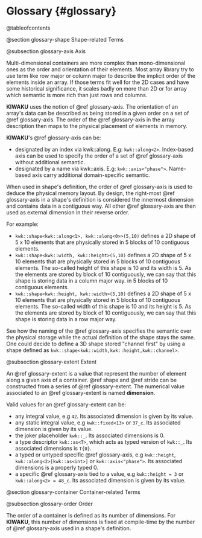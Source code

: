 Glossary {#glossary}
========

@tableofcontents

@section glossary-shape Shape-related Terms

@subsection glossary-axis Axis

Multi-dimensional containers are more complex than mono-dimensional ones as the order and orientation of
their elements. Most array library try to use term like row major or column major to describe the
implicit order of the elements inside an array. If those terms fit well for the 2D cases and have some
historical significance, it scales badly on more than 2D or for array which semantic is more rich than
just rows and columns.

**KIWAKU** uses the notion of @ref glossary-axis. The orientation of an array's data can be described as being stored
in a given order on a set of @ref glossary-axis. The order of the @ref glossary-axis in the array description then maps
to the physical placement of elements in memory.

**KIWAKU**'s @ref glossary-axis can be:
  - designated by an index via kwk::along. E.g: `kwk::along<2>`. Index-based axis can be used to specify the order
    of a set of @ref glossary-axis without additional semantic.
  - designated by a name via kwk::axis. E.g: `kwk::axis<"phase">`. Name-based axis carry additional domain-specific semantic.

When used in shape's definition, the order of @ref glossary-axis is used to deduce the physical memory layout.
By design, the right-most @ref glossary-axis in a shape's definition is considered the innermost dimension and
contains data in a contiguous way. All other @ref glossary-axis are then used as external dimension in their reverse
order.

For example:
  - `kwk::shape<kwk::along<1>, kwk::along<0>>(5,10)` defines a 2D shape of 5 x 10 elements that are physically stored
    in 5 blocks of 10 contiguous elements.
  - `kwk::shape<kwk::width, kwk::height>(5,10)` defines a 2D shape of 5 x 10 elements that are physically stored
    in 5 blocks of 10 contiguous elements. The so-called height of this shape is 10 and its width is 5. As the
    elements are stored by block of 10 contiguously, we can say that this shape is storing data in a column major way.
    in 5 blocks of 10 contiguous elements.
  - `kwk::shape<kwk::height, kwk::width>(5,10)` defines a 2D shape of 5 x 10 elements that are physically stored
    in 5 blocks of 10 contiguous elements. The so-called width of this shape is 10 and its height is 5. As the
    elements are stored by block of 10 contiguously, we can say that this shape is storing data in a row major way.

See how the naming of the @ref glossary-axis specifies the semantic over the physical storage while the actual
definition of the shape stays the same. One could decide to define a 3D shape stored "channel first" by using
a shape defined as `kwk::shape<kwk::width,kwk::height,kwk::channel>`.

@subsection glossary-extent Extent

An @ref glossary-extent is a value that represent the number of element along a given axis of a container.
@ref shape and @ref stride can be constructed from a series of @ref glossary-extent. The numerical value
associated to an @ref glossary-extent is named **dimension**.

Valid values for an @ref glossary-extent can be:
  - any integral value, e.g `42`. Its associated dimension is given by its value.
  - any static integral value, e.g `kwk::fixed<13>` or `37_c`. Its associated dimension is given by its value.
  - the joker placeholder `kwk::_`. Its associated dimensions is 0.
  - a type descriptor `kwk::as<T>`, which acts as typed version of `kwk::_`. Its associated dimensions is `T{0}`.
  - a typed or untyped specific @ref glossary-axis, e.g `kwk::height`, `kwk::along<2>[kwk::as<int>]` or `kwk::axis<"phase">`. Its associated dimensions is a properly typed 0.
  - a specific @ref glossary-axis tied to a value, e.g `kwk::height = 3` or `kwk::along<2> = 48_c`. Its associated dimension is given by its value.

@section glossary-container Container-related Terms

@subsection glossary-order Order

The order of a container is defined as its number of dimensions. For **KIWAKU**, this number of
dimensions is fixed at compile-time by the number of @ref glossary-axis used in a shape's definition.

